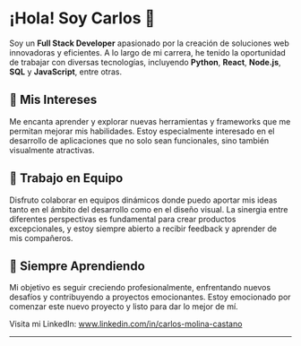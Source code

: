 # ¡Hola! Soy Carlos 👋

Soy un **Full Stack Developer** apasionado por la creación de soluciones web innovadoras y eficientes. A lo largo de mi carrera, he tenido la oportunidad de trabajar con diversas tecnologías, incluyendo **Python**, **React**, **Node.js**, **SQL** y **JavaScript**, entre otras.

## 🚀 Mis Intereses

Me encanta aprender y explorar nuevas herramientas y frameworks que me permitan mejorar mis habilidades. Estoy especialmente interesado en el desarrollo de aplicaciones que no solo sean funcionales, sino también visualmente atractivas.

## 🤝 Trabajo en Equipo

Disfruto colaborar en equipos dinámicos donde puedo aportar mis ideas tanto en el ámbito del desarrollo como en el diseño visual. La sinergia entre diferentes perspectivas es fundamental para crear productos excepcionales, y estoy siempre abierto a recibir feedback y aprender de mis compañeros.

## 🌱 Siempre Aprendiendo

Mi objetivo es seguir creciendo profesionalmente, enfrentando nuevos desafíos y contribuyendo a proyectos emocionantes. Estoy emocionado por comenzar este nuevo proyecto y listo para dar lo mejor de mí.

Visita mi LinkedIn: www.linkedin.com/in/carlos-molina-castano

---

